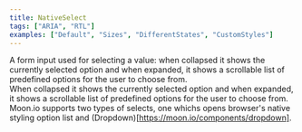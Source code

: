 ```yaml
---
title: NativeSelect
tags: ["ARIA", "RTL"]
examples: ["Default", "Sizes", "DifferentStates", "CustomStyles"]
---
```


A form input used for selecting a value: when collapsed it shows the currently selected option and when expanded, it shows a scrollable list of predefined options for the user to choose from.
<br/>
When collapsed it shows the currently selected option and when expanded, it shows a scrollable list of predefined options for the user to choose from. Moon.io supports two types of selects, one whichs opens browser's native styling option list and (Dropdown)[https://moon.io/components/dropdown].
